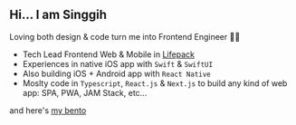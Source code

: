 ## Hi... I am Singgih 

Loving both design & code turn me into Frontend Engineer 👨‍💻
- Tech Lead Frontend Web & Mobile in [Lifepack](lifepack.id)
- Experiences in native iOS app with `Swift` & `SwiftUI`
- Also building iOS + Android app with `React Native`
- Moslty code in `Typescript`, `React.js` & `Next.js` to build any kind of web app: SPA, PWA, JAM Stack, etc...

and here's [my bento](https://bento.me/singgih)
